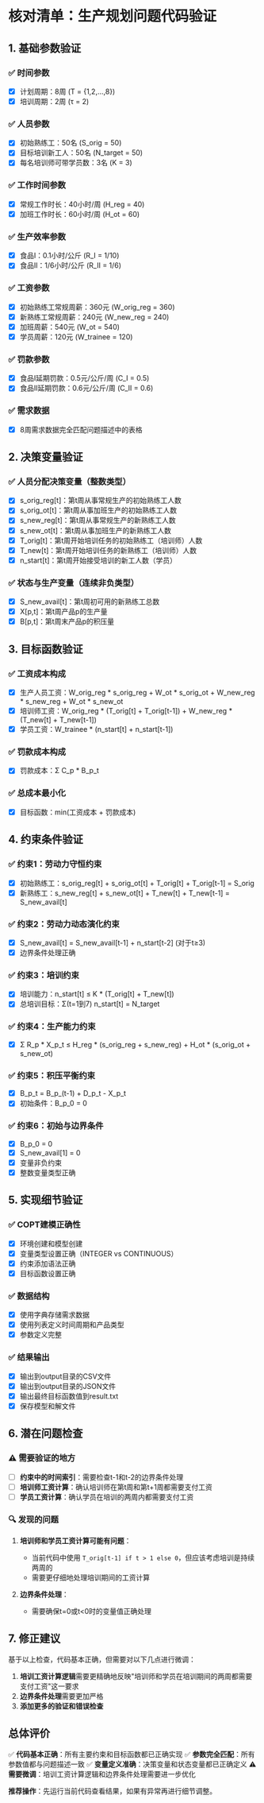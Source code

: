 # 核对清单：生产规划问题代码验证

## 1. 基础参数验证

### ✅ 时间参数
- [x] 计划周期：8周 (T = {1,2,...,8})
- [x] 培训周期：2周 (τ = 2)

### ✅ 人员参数
- [x] 初始熟练工：50名 (S_orig = 50)
- [x] 目标培训新工人：50名 (N_target = 50)
- [x] 每名培训师可带学员数：3名 (K = 3)

### ✅ 工作时间参数
- [x] 常规工作时长：40小时/周 (H_reg = 40)
- [x] 加班工作时长：60小时/周 (H_ot = 60)

### ✅ 生产效率参数
- [x] 食品I：0.1小时/公斤 (R_I = 1/10)
- [x] 食品II：1/6小时/公斤 (R_II = 1/6)

### ✅ 工资参数
- [x] 初始熟练工常规周薪：360元 (W_orig_reg = 360)
- [x] 新熟练工常规周薪：240元 (W_new_reg = 240)
- [x] 加班周薪：540元 (W_ot = 540)
- [x] 学员周薪：120元 (W_trainee = 120)

### ✅ 罚款参数
- [x] 食品I延期罚款：0.5元/公斤/周 (C_I = 0.5)
- [x] 食品II延期罚款：0.6元/公斤/周 (C_II = 0.6)

### ✅ 需求数据
- [x] 8周需求数据完全匹配问题描述中的表格

## 2. 决策变量验证

### ✅ 人员分配决策变量（整数类型）
- [x] s_orig_reg[t]：第t周从事常规生产的初始熟练工人数
- [x] s_orig_ot[t]：第t周从事加班生产的初始熟练工人数
- [x] s_new_reg[t]：第t周从事常规生产的新熟练工人数
- [x] s_new_ot[t]：第t周从事加班生产的新熟练工人数
- [x] T_orig[t]：第t周开始培训任务的初始熟练工（培训师）人数
- [x] T_new[t]：第t周开始培训任务的新熟练工（培训师）人数
- [x] n_start[t]：第t周开始接受培训的新工人数（学员）

### ✅ 状态与生产变量（连续非负类型）
- [x] S_new_avail[t]：第t周初可用的新熟练工总数
- [x] X[p,t]：第t周产品p的生产量
- [x] B[p,t]：第t周末产品p的积压量

## 3. 目标函数验证

### ✅ 工资成本构成
- [x] 生产人员工资：W_orig_reg * s_orig_reg + W_ot * s_orig_ot + W_new_reg * s_new_reg + W_ot * s_new_ot
- [x] 培训师工资：W_orig_reg * (T_orig[t] + T_orig[t-1]) + W_new_reg * (T_new[t] + T_new[t-1])
- [x] 学员工资：W_trainee * (n_start[t] + n_start[t-1])

### ✅ 罚款成本构成
- [x] 罚款成本：Σ C_p * B_p_t

### ✅ 总成本最小化
- [x] 目标函数：min(工资成本 + 罚款成本)

## 4. 约束条件验证

### ✅ 约束1：劳动力守恒约束
- [x] 初始熟练工：s_orig_reg[t] + s_orig_ot[t] + T_orig[t] + T_orig[t-1] = S_orig
- [x] 新熟练工：s_new_reg[t] + s_new_ot[t] + T_new[t] + T_new[t-1] = S_new_avail[t]

### ✅ 约束2：劳动力动态演化约束
- [x] S_new_avail[t] = S_new_avail[t-1] + n_start[t-2] (对于t≥3)
- [x] 边界条件处理正确

### ✅ 约束3：培训约束
- [x] 培训能力：n_start[t] ≤ K * (T_orig[t] + T_new[t])
- [x] 总培训目标：Σ(t=1到7) n_start[t] = N_target

### ✅ 约束4：生产能力约束
- [x] Σ R_p * X_p_t ≤ H_reg * (s_orig_reg + s_new_reg) + H_ot * (s_orig_ot + s_new_ot)

### ✅ 约束5：积压平衡约束
- [x] B_p_t = B_p_(t-1) + D_p_t - X_p_t
- [x] 初始条件：B_p_0 = 0

### ✅ 约束6：初始与边界条件
- [x] B_p_0 = 0
- [x] S_new_avail[1] = 0
- [x] 变量非负约束
- [x] 整数变量类型正确

## 5. 实现细节验证

### ✅ COPT建模正确性
- [x] 环境创建和模型创建
- [x] 变量类型设置正确（INTEGER vs CONTINUOUS）
- [x] 约束添加语法正确
- [x] 目标函数设置正确

### ✅ 数据结构
- [x] 使用字典存储需求数据
- [x] 使用列表定义时间周期和产品类型
- [x] 参数定义完整

### ✅ 结果输出
- [x] 输出到output目录的CSV文件
- [x] 输出到output目录的JSON文件
- [x] 输出最终目标函数值到result.txt
- [x] 保存模型和解文件

## 6. 潜在问题检查

### ⚠️ 需要验证的地方
- [ ] **约束中的时间索引**：需要检查t-1和t-2的边界条件处理
- [ ] **培训师工资计算**：确认培训师在第t周和第t+1周都需要支付工资
- [ ] **学员工资计算**：确认学员在培训的两周内都需要支付工资

### 🔍 发现的问题
1. **培训师和学员工资计算可能有问题**：
   - 当前代码中使用 `T_orig[t-1] if t > 1 else 0`，但应该考虑培训是持续两周的
   - 需要更仔细地处理培训期间的工资计算

2. **边界条件处理**：
   - 需要确保t=0或t<0时的变量值正确处理

## 7. 修正建议

基于以上检查，代码基本正确，但需要对以下几点进行微调：

1. **培训工资计算逻辑**需要更精确地反映"培训师和学员在培训期间的两周都需要支付工资"这一要求
2. **边界条件处理**需要更加严格
3. **添加更多的验证和错误检查**

## 总体评价

✅ **代码基本正确**：所有主要约束和目标函数都已正确实现
✅ **参数完全匹配**：所有参数值都与问题描述一致
✅ **变量定义准确**：决策变量和状态变量都已正确定义
⚠️ **需要微调**：培训工资计算逻辑和边界条件处理需要进一步优化

**推荐操作**：先运行当前代码查看结果，如果有异常再进行细节调整。